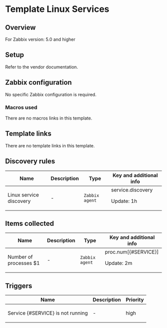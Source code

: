 # Template Linux Services

## Overview

For Zabbix version: 5.0 and higher

## Setup

Refer to the vendor documentation.

## Zabbix configuration

No specific Zabbix configuration is required.

### Macros used

There are no macros links in this template.

## Template links

There are no template links in this template.

## Discovery rules

|Name|Description|Type|Key and additional info|
|----|-----------|----|----|
|Linux service discovery|<p>-</p>|`Zabbix agent`|service.discovery<p>Update: 1h</p>|
## Items collected

|Name|Description|Type|Key and additional info|
|----|-----------|----|----|
|Number of processes $1|<p>-</p>|`Zabbix agent`|proc.num[{#SERVICE}]<p>Update: 2m</p>|
## Triggers

|Name|Description|Priority|
|----|-----------|----|
|Service {#SERVICE} is not running|<p>-</p>|high|
